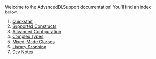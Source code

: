 Welcome to the AdvancedDLSupport documentation! You'll find an index
below.

1. [Quickstart](quickstart.md)
2. [Supported Constructs](supported_constructs.md)
3. [Advanced Configuration](advanced_config.md)
4. [Complex Types](complex_types.md)
5. [Mixed-Mode Classes](mixed_mode_classes.md)
6. [Library Scanning](library_scanning.md)
7. [Dev Notes](developer_docs.md)
